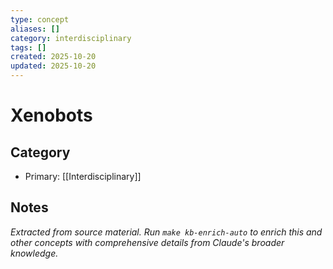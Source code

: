 ```yaml
---
type: concept
aliases: []
category: interdisciplinary
tags: []
created: 2025-10-20
updated: 2025-10-20
---
```


# Xenobots

## Category

- Primary: [[Interdisciplinary]]

## Notes

*Extracted from source material. Run `make kb-enrich-auto` to enrich this and other concepts with comprehensive details from Claude's broader knowledge.*
